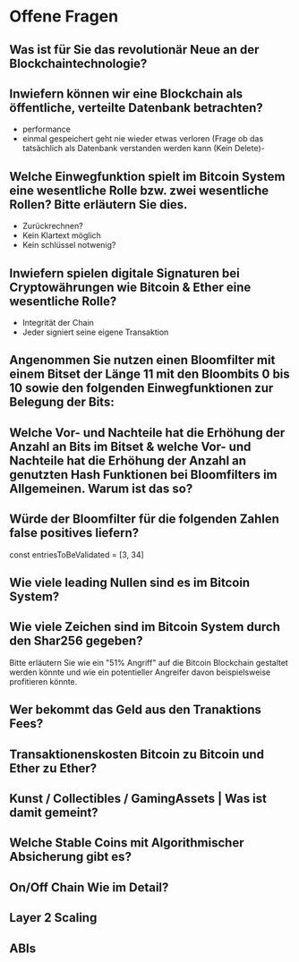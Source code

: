 # Offene Fragen

## Was ist für Sie das revolutionär Neue an der Blockchaintechnologie?



## Inwiefern können wir eine Blockchain als öffentliche, verteilte Datenbank betrachten?
- performance 
- einmal gespeichert geht nie wieder etwas verloren (Frage ob das tatsächlich als Datenbank verstanden werden kann (Kein Delete)- 

## Welche Einwegfunktion spielt im Bitcoin System eine wesentliche Rolle bzw. zwei wesentliche Rollen? Bitte erläutern Sie dies.
- Zurückrechnen?
- Kein Klartext möglich
- Kein schlüssel notwenig?

## Inwiefern spielen digitale Signaturen bei Cryptowährungen wie Bitcoin & Ether eine wesentliche Rolle?  
- Integrität der Chain
- Jeder signiert seine eigene Transaktion

## Angenommen Sie nutzen einen Bloomfilter mit einem Bitset der Länge 11 mit den Bloombits 0 bis 10 sowie den folgenden Einwegfunktionen zur Belegung der Bits: 

## Welche Vor- und Nachteile hat die Erhöhung der Anzahl an Bits im Bitset & welche Vor- und Nachteile hat die Erhöhung der Anzahl an genutzten Hash Funktionen bei Bloomfilters im Allgemeinen. Warum ist das so?  

## Würde der Bloomfilter für die folgenden Zahlen false positives liefern?  
const entriesToBeValidated = [3, 34]  

## Wie viele leading Nullen sind es im Bitcoin System?

## Wie viele Zeichen sind im Bitcoin System durch den Shar256 gegeben?  

Bitte erläutern Sie wie ein "51% Angriff" auf die Bitcoin Blockchain gestaltet werden könnte und wie ein potentieller Angreifer davon beispielsweise profitieren könnte. 

## Wer bekommt das Geld aus den Tranaktions Fees?

## Transaktionenskosten Bitcoin zu Bitcoin und Ether zu Ether? 

## Kunst / Collectibles / GamingAssets | Was ist damit gemeint?

## Welche Stable Coins mit Algorithmischer Absicherung gibt es?

## On/Off Chain Wie im Detail?

## Layer 2 Scaling

## ABIs

